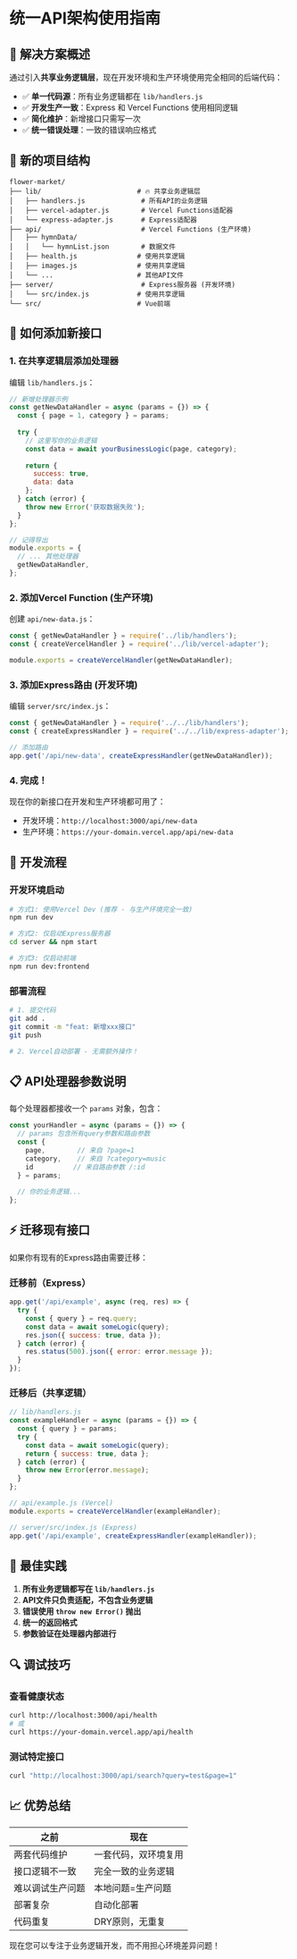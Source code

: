 # 统一API架构使用指南

## 🎯 解决方案概述

通过引入**共享业务逻辑层**，现在开发环境和生产环境使用完全相同的后端代码：

- ✅ **单一代码源**：所有业务逻辑都在 `lib/handlers.js`
- ✅ **开发生产一致**：Express 和 Vercel Functions 使用相同逻辑
- ✅ **简化维护**：新增接口只需写一次
- ✅ **统一错误处理**：一致的错误响应格式

## 📁 新的项目结构

```
flower-market/
├── lib/                        # 🔥 共享业务逻辑层
│   ├── handlers.js              # 所有API的业务逻辑
│   ├── vercel-adapter.js        # Vercel Functions适配器
│   └── express-adapter.js       # Express适配器
├── api/                         # Vercel Functions (生产环境)
│   ├── hymnData/
│   │   └── hymnList.json        # 数据文件
│   ├── health.js               # 使用共享逻辑
│   ├── images.js               # 使用共享逻辑
│   └── ...                     # 其他API文件
├── server/                      # Express服务器 (开发环境)
│   └── src/index.js            # 使用共享逻辑
└── src/                        # Vue前端
```

## 🚀 如何添加新接口

### 1. 在共享逻辑层添加处理器

编辑 `lib/handlers.js`：

```javascript
// 新增处理器示例
const getNewDataHandler = async (params = {}) => {
  const { page = 1, category } = params;
  
  try {
    // 这里写你的业务逻辑
    const data = await yourBusinessLogic(page, category);
    
    return {
      success: true,
      data: data
    };
  } catch (error) {
    throw new Error('获取数据失败');
  }
};

// 记得导出
module.exports = {
  // ... 其他处理器
  getNewDataHandler,
};
```

### 2. 添加Vercel Function (生产环境)

创建 `api/new-data.js`：

```javascript
const { getNewDataHandler } = require('../lib/handlers');
const { createVercelHandler } = require('../lib/vercel-adapter');

module.exports = createVercelHandler(getNewDataHandler);
```

### 3. 添加Express路由 (开发环境)

编辑 `server/src/index.js`：

```javascript
const { getNewDataHandler } = require('../../lib/handlers');
const { createExpressHandler } = require('../../lib/express-adapter');

// 添加路由
app.get('/api/new-data', createExpressHandler(getNewDataHandler));
```

### 4. 完成！

现在你的新接口在开发和生产环境都可用了：
- 开发环境：`http://localhost:3000/api/new-data`
- 生产环境：`https://your-domain.vercel.app/api/new-data`

## 🔧 开发流程

### 开发环境启动

```bash
# 方式1: 使用Vercel Dev (推荐 - 与生产环境完全一致)
npm run dev

# 方式2: 仅启动Express服务器
cd server && npm start

# 方式3: 仅启动前端
npm run dev:frontend
```

### 部署流程

```bash
# 1. 提交代码
git add .
git commit -m "feat: 新增xxx接口"
git push

# 2. Vercel自动部署 - 无需额外操作！
```

## 📋 API处理器参数说明

每个处理器都接收一个 `params` 对象，包含：

```javascript
const yourHandler = async (params = {}) => {
  // params 包含所有query参数和路由参数
  const {
    page,        // 来自 ?page=1
    category,    // 来自 ?category=music
    id          // 来自路由参数 /:id
  } = params;
  
  // 你的业务逻辑...
};
```

## ⚡ 迁移现有接口

如果你有现有的Express路由需要迁移：

### 迁移前（Express）
```javascript
app.get('/api/example', async (req, res) => {
  try {
    const { query } = req.query;
    const data = await someLogic(query);
    res.json({ success: true, data });
  } catch (error) {
    res.status(500).json({ error: error.message });
  }
});
```

### 迁移后（共享逻辑）
```javascript
// lib/handlers.js
const exampleHandler = async (params = {}) => {
  const { query } = params;
  try {
    const data = await someLogic(query);
    return { success: true, data };
  } catch (error) {
    throw new Error(error.message);
  }
};

// api/example.js (Vercel)
module.exports = createVercelHandler(exampleHandler);

// server/src/index.js (Express)
app.get('/api/example', createExpressHandler(exampleHandler));
```

## 🎯 最佳实践

1. **所有业务逻辑都写在 `lib/handlers.js`**
2. **API文件只负责适配，不包含业务逻辑**
3. **错误使用 `throw new Error()` 抛出**
4. **统一的返回格式**
5. **参数验证在处理器内部进行**

## 🔍 调试技巧

### 查看健康状态
```bash
curl http://localhost:3000/api/health
# 或
curl https://your-domain.vercel.app/api/health
```

### 测试特定接口
```bash
curl "http://localhost:3000/api/search?query=test&page=1"
```

## 📈 优势总结

| 之前 | 现在 |
|------|------|
| 两套代码维护 | 一套代码，双环境复用 |
| 接口逻辑不一致 | 完全一致的业务逻辑 |
| 难以调试生产问题 | 本地问题=生产问题 |
| 部署复杂 | 自动化部署 |
| 代码重复 | DRY原则，无重复 |

现在您可以专注于业务逻辑开发，而不用担心环境差异问题！ 